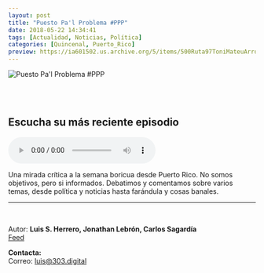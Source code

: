 ```yaml
---
layout: post
title: "Puesto Pa'l Problema #PPP"
date: 2018-05-22 14:34:41
tags: [Actualidad, Noticias, Política]
categories: [Quincenal, Puerto_Rico]
preview: https://ia601502.us.archive.org/5/items/500Ruta97ToniMateuArrom/300ppp-LuisHerrero.jpg
---
```


![Puesto Pa'l Problema #PPP](https://ia801502.us.archive.org/5/items/500Ruta97ToniMateuArrom/400ppp-LuisHerrero.jpg)

<br/>
<br/>

## Escucha su más reciente episodio

<!--reproductor-feed=https://www.omnycontent.com/d/playlist/4f1a70cd-ae6a-4438-93bc-a77001824e11/adcd0553-76a6-4d40-b94e-a77001830c3c/c3e3f0ea-2ac5-4212-be19-a7700186d1eb/podcast.rss-->
<!--reproductor-start-->
<audio id="audio" preload="auto" controls="" src="https://omnystudio.com/d/clips/4f1a70cd-ae6a-4438-93bc-a77001824e11/adcd0553-76a6-4d40-b94e-a77001830c3c/3cefe8b7-fa13-4794-a011-a9360017a4fc/audio.mp3?utm_source=Podcast&in_playlist=c3e3f0ea-2ac5-4212-be19-a7700186d1eb"></audio>
<!--reproductor-end-->

Una mirada crítica a la semana boricua desde Puerto Rico. No somos objetivos, pero si informados. Debatimos y comentamos sobre varios temas, desde política y noticias hasta farándula y cosas banales.  

_ _ _

<br>

Autor: **Luis S. Herrero, Jonathan Lebrón, Carlos Sagardía**  
[Feed](https://omny.fm/shows/ppp/playlists/podcast)  

**Contacta:**  
Correo: [luis@303.digital](mailto:luis@303.digital)  

